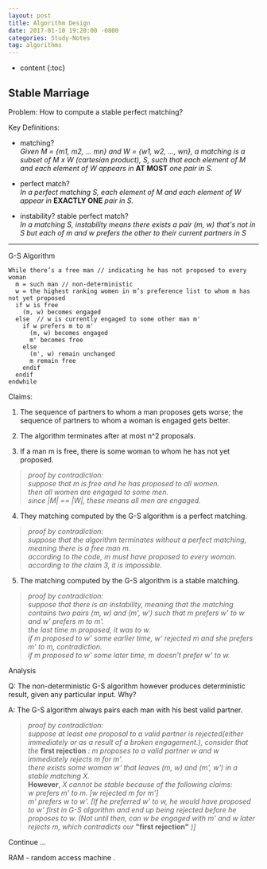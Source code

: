 ```yaml
---
layout: post
title: Algorithm Design
date: 2017-01-10 19:20:00 -0800
categories: Study-Notes
tag: algorithms
---
```


* content
{:toc}


## Stable Marriage

Problem: How to compute a stable perfect matching?

Key Definitions:
* matching?  
_Given M = {m1, m2, ... mn} and W = {w1, w2, ..., wn}, a matching is a subset of M x W (cartesian product), S, such that each element of M and each element of W appears in_ __AT MOST__ _one pair in S._

* perfect match?  
_In a perfect matching S, each element of M and each element of W appear in_ __EXACTLY ONE__ _pair in S._

* instability? stable perfect match?  
_In a matching S, instability means there exists a pair (m, w) that's not in S but each of m and w prefers the other to their current partners in S_

---

G-S Algorithm

```
While there’s a free man // indicating he has not proposed to every woman
  m = such man // non-deterministic
  w = the highest ranking women in m’s preference list to whom m has not yet proposed
  if w is free
    (m, w) becomes engaged
  else  // w is currently engaged to some other man m'
    if w prefers m to m'
      (m, w) becomes engaged
      m' becomes free
    else
      (m', w) remain unchanged
      m remain free
    endif
  endif
endwhile
```

Claims:
1. The sequence of partners to whom a man proposes gets worse; the sequence of partners to whom a woman is engaged gets better.

2. The algorithm terminates after at most n^2 proposals.

3. If a man m is free, there is some woman to whom he has not yet proposed.  
  > _proof by contradiction:_  
  >   _suppose that m is free and he has proposed to all women._  
  >   _then all women are engaged to some men._  
  >   _since |M| == |W|, these means all men are engaged._  

4. They matching computed by the G-S algorithm is a perfect matching.  
  > _proof by contradiction:_  
  >   _suppose that the algorithm terminates without a perfect matching, meaning there is a free man m._  
  >   _according to the code, m must have proposed to every woman._  
  >   _according to the claim 3, it is impossible._  

5. The matching computed by the G-S algorithm is a stable matching.  
  > _proof by contradiction:_  
  >   _suppose that there is an instability, meaning that the matching contains two pairs (m, w) and (m', w') such that m prefers w' to w and w' prefers m to m'._  
  >   _the last time m proposed, it was to w._  
  >   _if m proposed to w' some earlier time, w' rejected m and she prefers m' to m, contradiction._  
  >   _if m proposed to w' some later time, m doesn't prefer w' to w._  

Analysis

Q: The non-deterministic G-S algorithm however produces deterministic result, given any particular input. Why?

A: The G-S algorithm always pairs each man with his best valid partner.
> _proof by contradiction:_  
>   _suppose at least one proposal to a valid partner is rejected(either immediately or as a result of a broken engagement.), consider that the_ __first rejection__ _: m proposes to a valid partner w and w immediately rejects m for m'._  
>   _there exists some woman w' that leaves (m, w) and (m', w') in a stable matching X._  
>   __However__, _X cannot be stable because of the following claims:_  
>   _w prefers m' to m. [w rejected m for m']_  
>   _m' prefers w to w'. [If he preferred w' to w, he would have proposed to w' first in G-S algorithm and end up being rejected before he proposes to w. (Not until then, can w be engaged with m' and w later rejects m, which contradicts our_ __"first rejection"__ _)]_  

Continue ...

RAM - random access machine .

